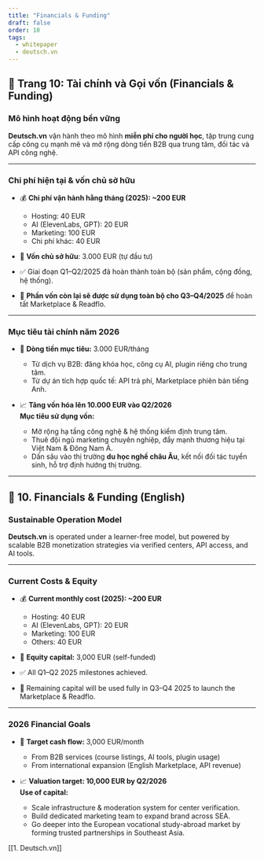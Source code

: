 ```yaml
---
title: "Financials & Funding"
draft: false
order: 10
tags:
  - whitepaper
  - deutsch.vn
---
```


## 📄 Trang 10: Tài chính và Gọi vốn (Financials & Funding)

### Mô hình hoạt động bền vững

**Deutsch.vn** vận hành theo mô hình **miễn phí cho người học**, tập trung cung cấp công cụ mạnh mẽ và mở rộng dòng tiền B2B qua trung tâm, đối tác và API công nghệ. 

---

### Chi phí hiện tại & vốn chủ sở hữu

- 💰 **Chi phí vận hành hằng tháng (2025): ~200 EUR**
  - Hosting: 40 EUR
  - AI (ElevenLabs, GPT): 20 EUR
  - Marketing: 100 EUR
  - Chi phí khác: 40 EUR

- 💼 **Vốn chủ sở hữu**: 3.000 EUR (tự đầu tư)
- ✅ Giai đoạn Q1–Q2/2025 đã hoàn thành toàn bộ (sản phẩm, cộng đồng, hệ thống).
- 🔄 **Phần vốn còn lại sẽ được sử dụng toàn bộ cho Q3–Q4/2025** để hoàn tất Marketplace & Readflo.

---

### Mục tiêu tài chính năm 2026

- 💸 **Dòng tiền mục tiêu:** 3.000 EUR/tháng
  - Từ dịch vụ B2B: đăng khóa học, công cụ AI, plugin riêng cho trung tâm.
  - Từ dự án tích hợp quốc tế: API trả phí, Marketplace phiên bản tiếng Anh.
  
- 📈 **Tăng vốn hóa lên 10.000 EUR vào Q2/2026**  
  **Mục tiêu sử dụng vốn:**
  - Mở rộng hạ tầng công nghệ & hệ thống kiểm định trung tâm.
  - Thuê đội ngũ marketing chuyên nghiệp, đẩy mạnh thương hiệu tại Việt Nam & Đông Nam Á.
  - Dấn sâu vào thị trường **du học nghề châu Âu**, kết nối đối tác tuyển sinh, hỗ trợ định hướng thị trường.

---

## 📄 10. Financials & Funding (English)

### Sustainable Operation Model

**Deutsch.vn** is operated under a learner-free model, but powered by scalable B2B monetization strategies via verified centers, API access, and AI tools.

---

### Current Costs & Equity

- 💰 **Current monthly cost (2025): ~200 EUR**
  - Hosting: 40 EUR  
  - AI (ElevenLabs, GPT): 20 EUR  
  - Marketing: 100 EUR  
  - Others: 40 EUR

- 💼 **Equity capital:** 3,000 EUR (self-funded)
- ✅ All Q1–Q2 2025 milestones achieved.
- 🔄 Remaining capital will be used fully in Q3–Q4 2025 to launch the Marketplace & Readflo.

---

### 2026 Financial Goals

- 💸 **Target cash flow:** 3,000 EUR/month
  - From B2B services (course listings, AI tools, plugin usage)
  - From international expansion (English Marketplace, API revenue)

- 📈 **Valuation target: 10,000 EUR by Q2/2026**  
  **Use of capital:**
  - Scale infrastructure & moderation system for center verification.
  - Build dedicated marketing team to expand brand across SEA.
  - Go deeper into the European vocational study-abroad market by forming trusted partnerships in Southeast Asia.

[[1. Deutsch.vn]]